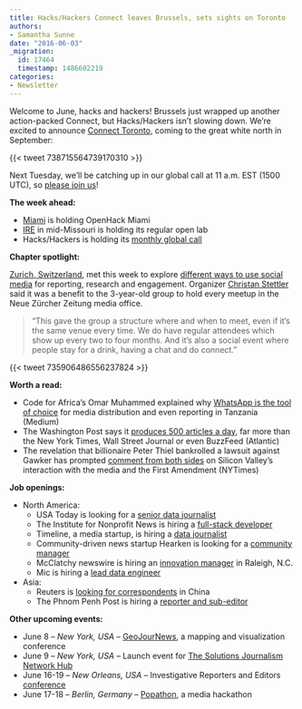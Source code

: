 ```yaml
---
title: Hacks/Hackers Connect leaves Brussels, sets sights on Toronto
authors:
- Samantha Sunne
date: "2016-06-03"
_migration:
  id: 17464
  timestamp: 1486602219
categories:
- Newsletter
---
```


Welcome to June, hacks and hackers! Brussels just wrapped up another action-packed Connect, but Hacks/Hackers isn&#8217;t slowing down. We&#8217;re excited to announce [Connect Toronto][1], coming to the great white north in September:

{{< tweet 738715564739170310 >}}

Next Tuesday, we&#8217;ll be catching up in our global call at 11 a.m. EST (1500 UTC), so [please join us][2]!

**The week ahead:**

  * [Miami][3] is holding OpenHack Miami
  * [IRE][4] in mid-Missouri is holding its regular open lab
  * Hacks/Hackers is holding its [monthly global call][2]

**Chapter spotlight:**

[Zurich, Switzerland][5], met this week to explore [different ways to use social media][6] for reporting, research and engagement. Organizer [Christan Stettler][7] said it was a benefit to the 3-year-old group to hold every meetup in the Neue Zürcher Zeitung media office.

> &#8220;This gave the group a structure where and when to meet, even if it&#8217;s the same venue every time. We do have regular attendees which show up every two to four months. And it&#8217;s also a social event where people stay for a drink, having a chat and do connect.&#8221;

{{< tweet 735906486556237824 >}}

**Worth a read:**

  * Code for Africa&#8217;s Omar Muhammed explained why [WhatsApp is the tool of choice][8] for media distribution and even reporting in Tanzania (Medium)
  * The Washington Post says it [produces 500 articles a day][9], far more than the New York Times, Wall Street Journal or even BuzzFeed (Atlantic)
  * The revelation that billionaire Peter Thiel bankrolled a lawsuit against Gawker has prompted [comment from both sides][10] on Silicon Valley&#8217;s interaction with the media and the First Amendment (NYTimes)

**Job openings:**

  * North America:
      * USA Today is looking for a [senior data journalist][11]
      * The Institute for Nonprofit News is hiring a [full-stack developer][12]
      * Timeline, a media startup, is hiring a [data journalist][13]
      * Community-driven news startup Hearken is looking for a [community manager][14]
      * McClatchy newswire is hiring an [innovation manager][15] in Raleigh, N.C.
      * Mic is hiring a [lead data engineer][16]
  * Asia:
      * Reuters is [looking for correspondents][17] in China
      * The Phnom Penh Post is hiring a [reporter and sub-editor][18]

**Other upcoming events:**

  * June 8 &#8211; _New York, USA_ &#8211; [GeoJourNews][19], a mapping and visualization conference
  * June 9 &#8211; _New York, USA_ &#8211; Launch event for [The Solutions Journalism Network Hub][20]
  * June 16-19 &#8211; _New Orleans, USA_ &#8211; Investigative Reporters and Editors [conference][21]
  * June 17-18 &#8211; _Berlin, Germany_ &#8211; [Popathon][22], a media hackathon

 [1]: https://docs.google.com/document/d/1aw0iwkHNDkyDbvgc9dWVAf9f-B9yxrcnFAvI-PQSp8Y/pub
 [2]: https://calendar.google.com/calendar/render?pli=1#eventpage_6%7Ceid-aHQzMHY1dW5kMzR1cDc2ZTBtaW5lNzNrYmdfMjAxNjA2MDdUMTUwMDAwWiBiMWJmNWVnYzdyM2Nub3FnZWtvNTkzMjhwc0Bn-0-0-
 [3]: http://www.meetup.com/Hacks-Hackers-Miami/
 [4]: http://www.meetup.com/hackshackersIRE/
 [5]: http://www.meetup.com/Hacks-Hackers-Zurich/
 [6]: http://www.meetup.com/Hacks-Hackers-Zurich/events/231271071/
 [7]: https://twitter.com/stettlerch
 [8]: https://medium.com/code-for-africa/how-tanzanian-journalists-use-whatsapp-to-report-the-news-224a44a5814a#.7b2cewyak
 [9]: http://www.theatlantic.com/technology/archive/2016/05/how-many-stories-do-newspapers-publish-per-day/483845/
 [10]: http://www.nytimes.com/2016/05/26/business/dealbook/peter-thiel-tech-billionaire-reveals-secret-war-with-gawker.html
 [11]: https://career4.successfactors.com/sfcareer/jobreqcareer?jobId=90362&company=Gannett&username=
 [12]: https://inn.org/about/jobs/senior-full-stack-developer-wordpress-focus/
 [13]: https://medium.com/@Timeline_Now/were-hiring-a-data-journalist-b589da675f36#.amxbk2hvf
 [14]: http://www.wearehearken.com/careers
 [15]: http://www.jobs.net/jobs/mcclatchy-widget/en-us/job/United-States/Innovation-Manager/J8G5XG74801VSD5C4DS/
 [16]: https://boards.greenhouse.io/mic/jobs/188142#.V1CPqZN97Vp
 [17]: http://ijnet.org/en/opportunities/thomson-reuters-seeks-correspondents-china
 [18]: https://www.journalismjobs.com/job-listings/1477496
 [19]: https://nvite.com/GeoJourNews2016/fb60
 [20]: http://solutionsjournalism.org/?utm_medium=email&utm_source=sm&utm_campaign=launch
 [21]: http://ire.org/conferences/ire-2016
 [22]: http://popathon.org/berlin/